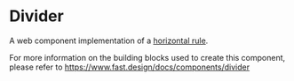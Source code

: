 # Divider

A web component implementation of a [horizontal rule](https://developer.mozilla.org/en-US/docs/Web/HTML/Element/hr).

For more information on the building blocks used to create this component, please refer to https://www.fast.design/docs/components/divider